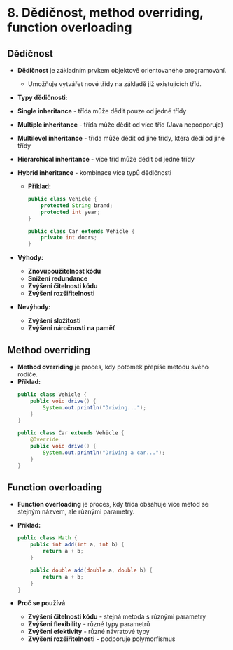 # 8. Dědičnost, method overriding, function overloading

## Dědičnost

- **Dědičnost** je základním prvkem objektově orientovaného programování.
    - Umožňuje vytvářet nové třídy na základě již existujících tříd.
-  **Typy dědičnosti:**
  - **Single inheritance** - třída může dědit pouze od jedné třídy
  - **Multiple inheritance** - třída může dědit od více tříd (Java nepodporuje)
  - **Multilevel inheritance** - třída může dědit od jiné třídy, která dědí od jiné třídy
  - **Hierarchical inheritance** - více tříd může dědit od jedné třídy
  - **Hybrid inheritance** - kombinace více typů dědičnosti

    - **Příklad:**
      ```Java
      public class Vehicle {
          protected String brand;
          protected int year;
      }
  
      public class Car extends Vehicle {
          private int doors;
      }
      ```
- **Výhody:**
    - **Znovupoužitelnost kódu**
    - **Snížení redundance**
    - **Zvýšení čitelnosti kódu**
    - **Zvýšení rozšiřitelnosti**
- **Nevýhody:**
    - **Zvýšení složitosti**
    - **Zvýšení náročnosti na paměť**

## Method overriding

- **Method overriding** je proces, kdy potomek přepíše metodu svého rodiče.
- **Příklad:**
  ```Java
  public class Vehicle {
      public void drive() {
          System.out.println("Driving...");
      }
  }

  public class Car extends Vehicle {
      @Override
      public void drive() {
          System.out.println("Driving a car...");
      }
  }
  ```

## Function overloading

- **Function overloading** je proces, kdy třída obsahuje více metod se stejným názvem, ale různými parametry.
- **Příklad:**
  ```Java
  public class Math {
      public int add(int a, int b) {
          return a + b;
      }

      public double add(double a, double b) {
          return a + b;
      }
  }
  ```
  
- **Proč se používá**
  - **Zvýšení čitelnosti kódu** - stejná metoda s různými parametry
  - **Zvýšení flexibility** - různé typy parametrů
  - **Zvýšení efektivity** - různé návratové typy
  - **Zvýšení rozšiřitelnosti** - podporuje polymorfismus